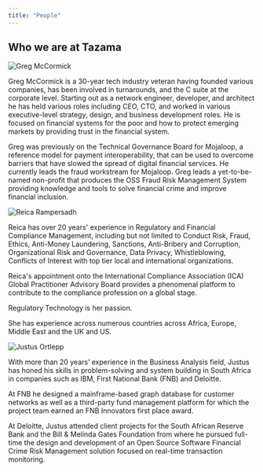 ```yaml
---
title: "People"
---
```


## Who we are at Tazama

![Greg McCormick](/people/greg-card.png)

Greg McCormick is a 30-year tech industry veteran having founded various companies, has been involved in turnarounds, and the C suite at the corporate level. Starting out as a network engineer, developer, and architect he has held various roles including CEO, CTO, and worked in various executive-level strategy, design, and business development roles. He is focused on financial systems for the poor and how to protect emerging markets by providing trust in the financial system.

Greg was previously on the Technical Governance Board for Mojaloop, a reference model for payment interoperability, that can be used to overcome barriers that have slowed the spread of digital financial services. He currently leads the fraud workstream for Mojaloop. Greg leads a yet-to-be-named non-profit that produces the OSS Fraud Risk Management System providing knowledge and tools to solve financial crime and improve financial inclusion.

![Reica Rampersadh](/people/reica-card.png)

Reica has over 20 years' experience in Regulatory and Financial Compliance Management, including but not limited to Conduct Risk, Fraud, Ethics, Anti-Money Laundering, Sanctions, Anti-Bribery and Corruption, Organizational Risk and Governance, Data Privacy, Whistleblowing, Conflicts of Interest with top tier local and international organizations.

Reica's appointment onto the International Compliance Association (ICA) Global Practitioner Advisory Board provides a phenomenal platform to contribute to the compliance profession on a global stage. 

Regulatory Technology is her passion.

She has experience across numerous countries across Africa, Europe, Middle East and the UK and US.

![Justus Ortlepp](/people/justus-card.png)

With more than 20 years’ experience in the Business Analysis field, Justus has honed his skills in problem-solving and system building in South Africa in companies such as IBM, First National Bank (FNB) and Deloitte.

At FNB he designed a mainframe-based graph database for customer networks as well as a third-party fund management platform for which the project team earned an FNB Innovators first place award.

At Deloitte, Justus attended client projects for the South African Reserve Bank and the Bill & Melinda Gates Foundation from where he pursued full-time the design and development of an Open Source Software Financial Crime Risk Management solution focused on real-time transaction monitoring.

